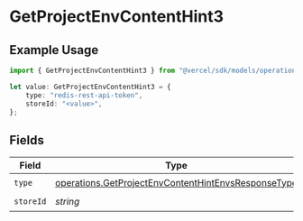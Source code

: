 # GetProjectEnvContentHint3

## Example Usage

```typescript
import { GetProjectEnvContentHint3 } from "@vercel/sdk/models/operations";

let value: GetProjectEnvContentHint3 = {
    type: "redis-rest-api-token",
    storeId: "<value>",
};
```

## Fields

| Field                                                                                                                      | Type                                                                                                                       | Required                                                                                                                   | Description                                                                                                                |
| -------------------------------------------------------------------------------------------------------------------------- | -------------------------------------------------------------------------------------------------------------------------- | -------------------------------------------------------------------------------------------------------------------------- | -------------------------------------------------------------------------------------------------------------------------- |
| `type`                                                                                                                     | [operations.GetProjectEnvContentHintEnvsResponseType](../../models/operations/getprojectenvcontenthintenvsresponsetype.md) | :heavy_check_mark:                                                                                                         | N/A                                                                                                                        |
| `storeId`                                                                                                                  | *string*                                                                                                                   | :heavy_check_mark:                                                                                                         | N/A                                                                                                                        |